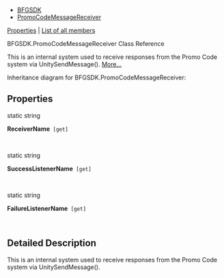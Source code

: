   - [BFGSDK](namespace_b_f_g_s_d_k.html)
  - [PromoCodeMessageReceiver](class_b_f_g_s_d_k_1_1_promo_code_message_receiver.html)

[Properties](#properties) | [List of all
members](class_b_f_g_s_d_k_1_1_promo_code_message_receiver-members.html)

BFGSDK.PromoCodeMessageReceiver Class Reference

This is an internal system used to receive responses from the Promo Code
system via UnitySendMessage().
[More...](class_b_f_g_s_d_k_1_1_promo_code_message_receiver.html#details)

Inheritance diagram for BFGSDK.PromoCodeMessageReceiver:


##  Properties

static string 

**ReceiverName**`  [get] `

 

static string 

**SuccessListenerName**`  [get] `

 

static string 

**FailureListenerName**`  [get] `

 

## Detailed Description

This is an internal system used to receive responses from the Promo Code
system via UnitySendMessage().
